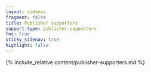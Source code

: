 ```yaml
---
layout: sidenav
fragment: false
title: Publisher supporters
support-type: publisher-supporters
toc: true
sticky_sidenav: true
highlight: false
---
```


{% include_relative content/publisher-supporters.md %}
